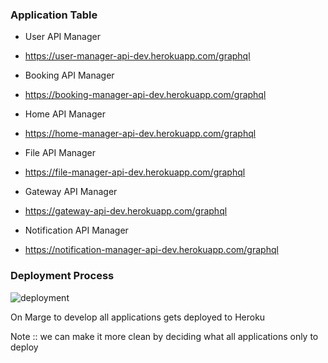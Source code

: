 ### Application Table 

- User API Manager 
- https://user-manager-api-dev.herokuapp.com/graphql

- Booking API Manager 
- https://booking-manager-api-dev.herokuapp.com/graphql

- Home API Manager 
- https://home-manager-api-dev.herokuapp.com/graphql

- File API Manager 
- https://file-manager-api-dev.herokuapp.com/graphql

- Gateway API Manager 
- https://gateway-api-dev.herokuapp.com/graphql

- Notification API Manager 
- https://notification-manager-api-dev.herokuapp.com/graphql


### Deployment Process

![deployment](https://coralogix.com/wp-content/uploads/2020/07/1.Overview-of-Architecture-min.png)

On Marge to develop all applications gets deployed to Heroku

Note :: we can make it more clean by deciding what all applications only to deploy